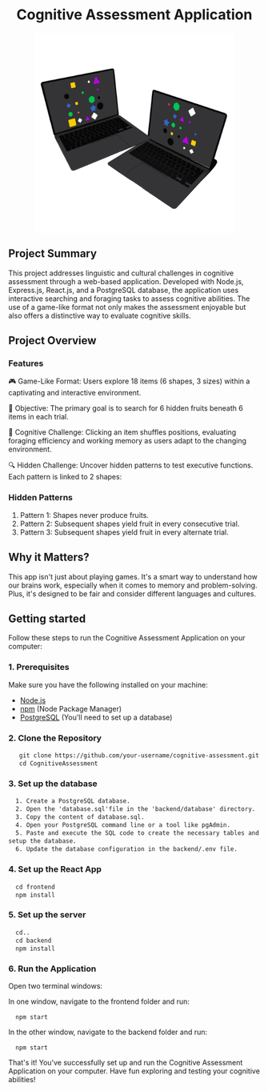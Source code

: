  <h1 align  = "center">Cognitive Assessment Application</h1>

<div align="center">
 <img src = "https://github.com/NikhilSingh07/NikhilSingh07/blob/main/Secret/cognitive.gif" width = "400" align  = "center"> 
</div>


## Project Summary

This project addresses linguistic and cultural challenges in cognitive assessment through a web-based application. Developed with Node.js, Express.js, React.js, and a PostgreSQL database, the application uses interactive searching and foraging tasks to assess cognitive abilities. The use of a game-like format not only makes the assessment enjoyable but also offers a distinctive way to evaluate cognitive skills.


## Project Overview

### Features

🎮 Game-Like Format: Users explore 18 items (6 shapes, 3 sizes) within a captivating and interactive environment.

🎯 Objective: The primary goal is to search for 6 hidden fruits beneath 6 items in each trial.

🧠 Cognitive Challenge: Clicking an item shuffles positions, evaluating foraging efficiency and working memory as users adapt to the changing environment.

🔍 Hidden Challenge: Uncover hidden patterns to test executive functions. Each pattern is linked to 2 shapes:


### Hidden Patterns

1. Pattern 1: Shapes never produce fruits.  
2. Pattern 2: Subsequent shapes yield fruit in every consecutive trial.  
3. Pattern 3: Subsequent shapes yield fruit in every alternate trial.  

## Why it Matters?

This app isn't just about playing games. It's a smart way to understand how our brains work, especially when it comes to memory and problem-solving. Plus, it's designed to be fair and consider different languages and cultures.  

## Getting started
Follow these steps to run the Cognitive Assessment Application on your computer:

### 1. Prerequisites

   Make sure you have the following installed on your machine:

   - [Node.js](https://nodejs.org/)  
   - [npm](https://www.npmjs.com/) (Node Package Manager)  
   - [PostgreSQL](https://www.postgresql.org/) (You'll need to set up a database)  

### 2. Clone the Repository  

       git clone https://github.com/your-username/cognitive-assessment.git
       cd CognitiveAssessment


### 3. Set up the database

      1. Create a PostgreSQL database.
      2. Open the 'database.sql'file in the 'backend/database' directory.
      3. Copy the content of database.sql.
      4. Open your PostgreSQL command line or a tool like pgAdmin.
      5. Paste and execute the SQL code to create the necessary tables and setup the database.
      6. Update the database configuration in the backend/.env file.
       

### 4. Set up the React App
     
      cd frontend
      npm install

### 5. Set up the server

      cd..
      cd backend
      npm install


### 6. Run the Application

Open two terminal windows:

In one window, navigate to the frontend folder and run:
                        
      npm start
      
In the other window, navigate to the backend folder and run:      

      npm start


That's it! 
You've successfully set up and run the Cognitive Assessment Application on your computer. Have fun exploring and testing your cognitive abilities!


